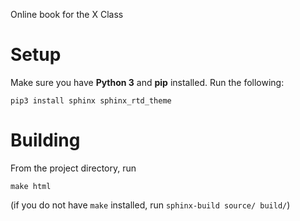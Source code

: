 Online book for the X Class

# Setup
Make sure you have **Python 3** and **pip** installed. Run the following:

    pip3 install sphinx sphinx_rtd_theme

# Building
From the project directory, run

    make html

(if you do not have `make` installed, run `sphinx-build source/ build/`)